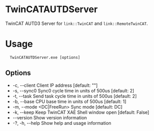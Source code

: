 # TwinCATAUTDServer

TwinCAT AUTD3 Server for `link::TwinCAT` and `link::RemoteTwinCAT`.

# Usage

```
  TwinCATAUTDServer.exe [options]
```

## Options
* -c, --client <client>    Client IP address [default: ""]
* -s, --sync0 <sync0>      Sync0 cycle time in units of 500us [default: 2]
* -t, --task <task>        Send task cycle time in units of 500us [default: 2]
* -b, --base <base>        CPU base time in units of 500us [default: 1]
* -m, --mode <DC|FreeRun>  Sync mode [default: DC]
* -k, --keep               Keep TwinCAT XAE Shell window open [default: False]
* --version                Show version information
* -?, -h, --help           Show help and usage information
